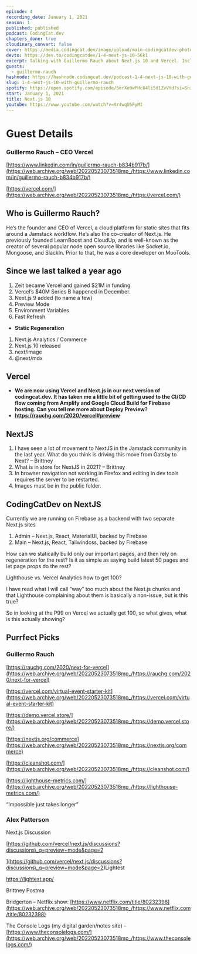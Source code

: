 ```yaml
---
episode: 4
recording_date: January 1, 2021
season: 1
published: published
podcast: CodingCat.dev
chapters_done: true
cloudinary_convert: false
cover: https://media.codingcat.dev/image/upload/main-codingcatdev-photo/fosawiikzx30ajcilo2a.png
devto: https://dev.to/codingcatdev/1-4-next-js-10-56k1
excerpt: Talking with Guillermo Rauch about Next.js 10 and Vercel. Including plans for 2021.
guests:
  - guillermo-rauch
hashnode: https://hashnode.codingcat.dev/podcast-1-4-next-js-10-with-guillermo-rauch
slug: 1-4-next-js-10-with-guillermo-rauch
spotify: https://open.spotify.com/episode/5mrXe0wPHc84li5d1ZvVYd?si=SnzQ51ErR8ysFEuCuYJvsg
start: January 1, 2021
title: Next.js 10
youtube: https://www.youtube.com/watch?v=Xr4wqU5FyMI
---
```


# Guest Details

### Guillermo Rauch – CEO Vercel

[https://www.linkedin.com/in/guillermo-rauch-b834b917b/](https://web.archive.org/web/20220523073518mp_/https://www.linkedin.com/in/guillermo-rauch-b834b917b/)

[https://vercel.com/](https://web.archive.org/web/20220523073518mp_/https://vercel.com/)

## Who is Guillermo Rauch?

He’s the founder and CEO of Vercel, a cloud platform for static sites that fits around a Jamstack workflow. He’s also the co-creator of Next.js. He previously founded LearnBoost and CloudUp, and is well-known as the creator of several popular node open source libraries like Socket.io, Mongoose, and SlackIn. Prior to that, he was a core developer on MooTools.

## Since we last talked a year ago

1.  Zeit became Vercel and gained $21M in funding.
2.  Vercel’s $40M Series B happened in December.
3.  Next.js 9 added (to name a few)
4.  Preview Mode
5.  Environment Variables
6.  Fast Refresh

- **Static Regeneration**

1.  Next.js Analytics / Commerce
2.  Next.js 10 released
3.  next/image
4.  @next/mdx

## Vercel

- **We are now using Vercel and Next.js in our next version of codingcat.dev. It has taken me a little bit of getting used to the CI/CD flow coming from Amplify and Google Cloud Build for Firebase hosting. Can you tell me more about Deploy Preview?**
- **https://rauchg.com/2020/vercel#preview**

## NextJS

1.  I have seen a lot of movement to NextJS in the Jamstack community in the last year. What do you think is driving this move from Gatsby to Next? – Brittney
2.  What is in store for NextJS in 2021? – Brittney
3.  In browser navigation not working in Firefox and editing in dev tools requires the server to be restarted.
4.  Images must be in the public folder.

## CodingCatDev on NextJS

Currently we are running on Firebase as a backend with two separate Next.js sites

1.  Admin – Next.js, React, MaterialUI, backed by Firebase
2.  Main – Next.js, React, Tailwindcss, backed by Firebase

How can we statically build only our important pages, and then rely on regeneration for the rest? Is it as simple as saying build latest 50 pages and let page props do the rest?

Lighthouse vs. Vercel Analytics how to get 100?

I have read what I will call “way” too much about the Next.js chunks and that Lighthouse complaining about them is basically a non-issue, but is this true?

So in looking at the P99 on Vercel we actually get 100, so what gives, what is this actually showing?

## Purrfect Picks

### Guillermo Rauch

[https://rauchg.com/2020/next-for-vercel](https://web.archive.org/web/20220523073518mp_/https://rauchg.com/2020/next-for-vercel)

[https://vercel.com/virtual-event-starter-kit](https://web.archive.org/web/20220523073518mp_/https://vercel.com/virtual-event-starter-kit)

[https://demo.vercel.store/](https://web.archive.org/web/20220523073518mp_/https://demo.vercel.store/)

[https://nextjs.org/commerce](https://web.archive.org/web/20220523073518mp_/https://nextjs.org/commerce)

[https://cleanshot.com/](https://web.archive.org/web/20220523073518mp_/https://cleanshot.com/)

[https://lighthouse-metrics.com/](https://web.archive.org/web/20220523073518mp_/https://lighthouse-metrics.com/)

“Impossible just takes longer”

### Alex Patterson

Next.js Discussion

\[https://github.com/vercel/next.js/discussions?discussions\_q=preview+mode&page=2

\](https://github.com/vercel/next.js/discussions?discussions\_q=preview+mode&page=2)Lightest

https://lightest.app/

Brittney Postma

Bridgerton – Netflix show: [https://www.netflix.com/title/80232398](https://web.archive.org/web/20220523073518mp_/https://www.netflix.com/title/80232398)

The Console Logs (my digital garden/notes site) – [https://www.theconsolelogs.com/](https://web.archive.org/web/20220523073518mp_/https://www.theconsolelogs.com/)
